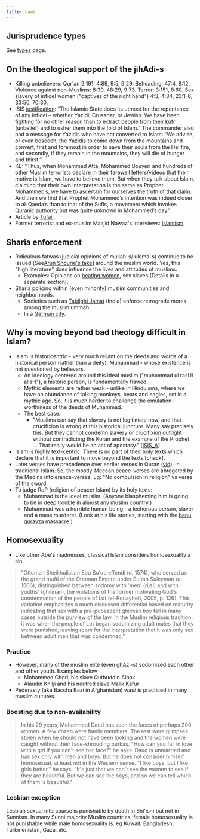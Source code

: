 ```yaml
---
title: Laws
---
```


## Jurisprudence types
See [types](../types/) page.

## On the theological support of the jihAdi-s
- Killing unbelievers: Qur'an 2:191, 4:89, 9:5, 9:29. Beheading: 47:4, 8:12. Violence against non-Muslims: 8:39, 48:29, 9:73. Terror: 3:151, 8:60. Sex slavery of infidel women ("captives of the right hand") 4:3, 4:34, 23:1-6, 33:50, 70:30. 
- ISIS [justification](http://cnsnews.com/news/article/lauretta-brown/isis-commander-justifies-massacre-we-had-called-upon-yazidis-convert): “The Islamic State does its utmost for the repentance of any infidel – whether Yazidi, Crusader, or Jewish. We have been fighting for no other reason than to extract people from their kufr (unbelief) and to usher them into the fold of Islam.” The commander also had a message for Yazidis who have not converted to Islam: “We advise, or even beseech, the Yazidis to come down from the mountains and convert, first and foremost in order to save their souls from the Hellfire, and secondly, if they remain in the mountains, they will die of hunger and thirst.”
- KE: "Thus, when Mohammed Atta, Mohammed Bouyeri and hundreds of other Muslim terrorists declare in their farewell letters/videos that their motive is Islam, we have to believe them. But when they talk about Islam, claiming that their own interpretation is the same as Prophet Mohammed’s, we have to ascertain for ourselves the truth of that claim. And then we find that Prophet Mohammed’s intention was indeed closer to al-Qaeda’s than to that of the Sufis, a movement which invokes Quranic authority but was quite unknown in Mohammed’s day."
- Article by [Tufail](http://www.newindianexpress.com/columns/Skewed-logic-of-Al-Qaeda/2013/09/18/article1789874.ece).
- Former terrorist and ex-muslim Maajid Nawaz's interviews: [Islamism](https://www.youtube.com/watch?v=KlADwwnipaI).

## Sharia enforcement
- Ridiculous fatwas (judicial opinions of mullah-s/ ulema-s) continue to be issued \[See[Arun Shourie's take](https://www.youtube.com/watch?v=0iVIec5e3_0&feature)\] around the muslim world. Yes, this "high literature" does influence the lives and attitudes of muslims.
    - Examples: Opinions on [beating women](https://www.youtube.com/watch?v=ty-q9GTure4), sex slaves (Details in a separate section).
- Sharia policing within (even minority) muslim communities and neighborhoods.
    - Societies such as [Tablighi Jamat](http://en.wikipedia.org/wiki/Tablighi_Jamaat) (India) enforce retrograde mores among the muslim ummah.
    - In a [German city](http://www.dw.de/locals-concerned-as-sharia-police-patrol-streets-of-german-city/a-17904887).

## Why is moving beyond bad theology difficult in Islam?

- Islam is historicentric - very much reliant on the deeds and words of a historical person (rather than a deity), Muhammad - whose existence is not questioned by believers.
    - An ideology centered around this ideal muslim ("muhammad ul rasUl allaH"), a historic person, is fundamentally flawed.
    - Mythic elements are rather weak - unlike in Hinduisms, where we have an abundance of talking monkeys, bears and eagles, set in a mythic age. So, it is much harder to challenge the emulation-worthiness of the deeds of Muhammad.
    - The best case:
        - "Muslims can say that slavery is not legitimate now, and that crucifixion is wrong at this historical juncture. Many say precisely this. But they cannot condemn slavery or crucifixion outright without contradicting the Koran and the example of the Prophet. ... That really would be an act of apostasy." \[[ISIS_A](http://www.theatlantic.com/features/archive/2015/02/what-isis-really-wants/384980/)\]
- Islam is highly text-centric: There is no part of their holy texts which declare that it is important to move beyond the texts \[check\].
- Later verses have precedence over earlier verses in Quran ([vid](https://youtu.be/vKXGcZlMK_k?t=1132)), in traditional Islam. So, the mostly-Meccan peace-verses are abrogated by the Medina intolerance-verses. Eg: "No compulsion in religion" vs verse of the sword.
- To judge RoP (religion of peace/ Islam) by its holy texts:
    - Muhammad is the ideal muslim. (Anyone blaspheming him is going to be in deep trouble in almost any muslim country.)
    - Muhammad was a horrible human being - a lecherous person, slaver and a mass murderer. (Look at his life stories, starting with the [banu qurayza](http://en.wikipedia.org/wiki/Banu_Qurayza) massacre.)

## Homosexuality
- Like other Abe's madnesses, classical Islam considers homosexuality a sin.

> "Ottoman Sheikhulislam Ebu Su'ud effendi (d. 1574), who served as the grand mufti of the Ottoman Empire under Sultan Suleyman (d. 1566), distinguished between sodomy with 'men' (rijal) and with youths' (ghilman), the violations of the former motivating God's condemnation of the people of Lot (el-Rouayheb, 2005, p. 126). This variation emphasizes a much discussed differential based on maturity indicating that sex with a pre-pubescent ghilman boy fell in many cases outside the purview of the law. In the Muslim religious tradition, it was when the people of Lot began sodomizing adult males that they were punished, leaving room for the interpretation that it was only sex between adult men that was condemned."

### Practice 
- However, many of the muslim elite (even ghAzi-s) sodomized each other and other youth. Examples below
  - Mohammed Ghori, his slave Qutbuddin Aibak
  - Alaudin Khilji and his neutred slave Malik Kafur 
- Pederasty (aka Baccha Bazi in Afghanistan) was/ is practiced in many muslim cultures. 

### Boosting due to non-availability
> In his 29 years, Mohammed Daud has seen the faces of perhaps 200 women. A few dozen were family members. The rest were glimpses stolen when he should not have been looking and the women were caught without their face-shrouding burkas. "How can you fall in love with a girl if you can't see her face?" he asks. Daud is unmarried and has sex only with men and boys. But he does not consider himself homosexual, at least not in the Western sense. "I like boys, but I like girls better," he says. "It's just that we can't see the women to see if they are beautiful. But we can see the boys, and so we can tell which of them is beautiful."


### Lesbian exception
Lesbian sexual intercourse is punishable by death in Shi'ism but not in Sunnism. In many Sunni majority Muslim countries, female homosexuality is not punishable while male homosexuality is. eg Kuwait, Bangladesh, Turkmenistan, Gaza, etc.